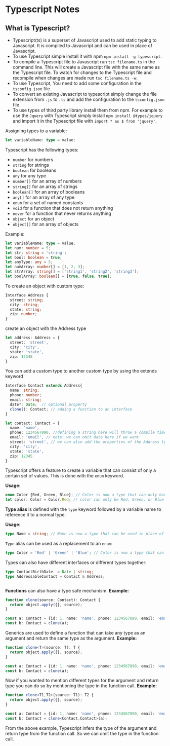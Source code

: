 # Typescript Notes

## What is Typescript?
- Typescript(ts) is a superset of Javascript used to add static typing to Javascript. It is compiled to Javascript and can be used in place of Javascript.
- To use Typescript simple install it with npm `npm install -g typescript`.
- To compile a Typescript file to Javascript run `tsc filename.ts` in the command line. This will create a Javascript file with the same name as the Typescript file. To watch for changes to the Typescript file and recompile when changes are made run `tsc filename.ts -w`.
- To use Typescript, You need to add some configuration in the `tsconfig.json` file.
- To convert an existing Javascript to typescript simply change the file extension from `.js` to `.ts` and add the configuration to the `tsconfig.json` file.
- To use types of third party library install them from npm. For example to use the `Jquery` with Typescript simply install `npm install @types/jquery` and import it in the Typescript file with `import * as $ from 'jquery'`.

Assigning types to a variable:
```ts
let variableName: type = value;
```
Typescript has the following types:
- `number` for numbers
- `string` for strings
- `boolean` for booleans
- `any` for any type
- `number[]` for an array of numbers
- `string[]` for an array of strings
- `boolean[]` for an array of booleans
- `any[]` for an array of any type
- `enum` for a set of named constants
- `void` for a function that does not return anything
- `never` for a function that never returns anything
- `object` for an object
- `object[]` for an array of objects

Example:
```ts
let variableName: type = value;
let num: number = 5;
let str: string = 'string';
let bool: boolean = true;
let anyType: any = 5;
let numArray: number[] = [1, 2, 3];
let strArray: string[] = ['string1', 'string2', 'string3'];
let boolArray: boolean[] = [true, false, true];
```

To create an object with custom type:
```ts
Interface Address {
  street: string;
  city: string;
  state: string;
  zip: number;
}
```
create an object with the Address type
```ts
let address: Address = {
  street: 'street',
  city: 'city',
  state: 'state',
  zip: 12345
}
```

You can add a custom type to another custom type by using the extends keyword


```ts
Interface Contact extends Address{
  name: string;
  phone: number;
  email: string;
  date?: Date;  // optional property 
  clone(): Contact; // adding a function to an interface
}

let contact: Contact = {
  name: 'name',
  phone: 1234567890, //defining a string here will throw a compile time error.
  email: 'email', // note: we can omit date here if we want
  street: 'street', // we can also add the properties of the Address type here
  city: 'city',
  state: 'state',
  zip: 12345
}
```

Typescript offers a feature to create a variable that can consist of only a certain set of values. This is done with the `enum` keyword.

**Usage:**
```ts
enum Color {Red, Green, Blue}; // Color is now a type that can only have the values Red, Green, and Blue
let color: Color = Color.Red; // color can only be Red, Green, or Blue
```

**Type alias** is defined with the `type` keyword followed by a variable name to reference it to a normal type.

**Usage:**
```ts
type Name = string; // Name is now a type that can be used in place of string
```
`Type` alias can be used as a replacement to an `enum`:
``` ts
type Color = 'Red' | 'Green' | 'Blue'; // Color is now a type that can only have the values Red, Green, and Blue
```
Types can also have different interfaces or different types together:
```ts
type ContactBirthDate  = Date | string;
type AddressableContact = Contact & Address;
```
```
```

**Functions** can also have a type safe mechanism.
**Example:**
```ts
function clone(source: Contact): Contact {
  return object.apply({}, source);
}

const a: Contact = {id: 1, name: 'name', phone: 1234567890, email: 'email'};
const b: Contact = clone(a);
```

Generics are used to define a function that can take any type as an argument and return the same type as the argument.
**Example:**
```ts
function clone<T>(source: T): T {
  return object.apply({}, source);
}

const a: Contact = {id: 1, name: 'name', phone: 1234567890, email: 'email'};
const b: Contact = clone(a);
```
Now if you wanted to mention different types for the argument and return type you can do so by mentioning the type in the function call.
**Example:**
```ts
function clone<T1,T2>(source: T1): T2 {
  return object.apply({}, source);
}

const a: Contact = {id: 1, name: 'name', phone: 1234567890, email: 'email'};
const b: Contact = clone<Contact,Contact>(a);
```

From the above example, Typescript infers the type of the argument and return type from the function call. So we can omit the type in the function call.

